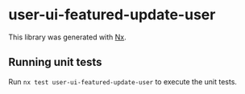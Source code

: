# user-ui-featured-update-user

This library was generated with [Nx](https://nx.dev).

## Running unit tests

Run `nx test user-ui-featured-update-user` to execute the unit tests.
